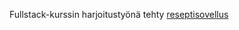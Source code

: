 Fullstack-kurssin harjoitustyönä tehty [reseptisovellus](https://react-reseptisovellus.herokuapp.com/)
